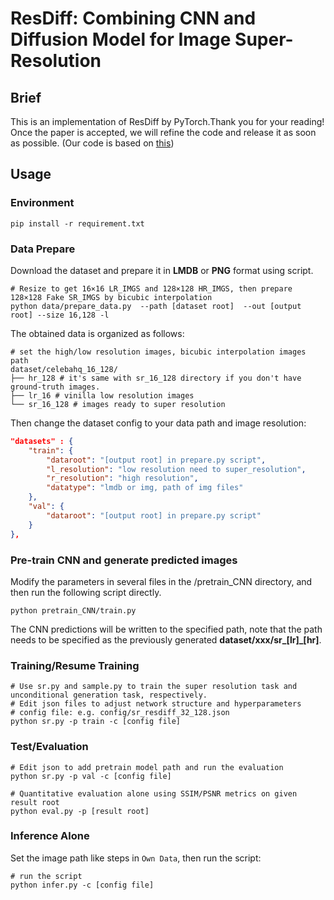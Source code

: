 # ResDiff: Combining CNN and Diffusion Model for Image Super-Resolution

## Brief
This is an implementation of ResDiff by PyTorch.Thank you for your reading!
Once the paper is accepted, we will refine the code and release it as soon as possible.
(Our code is based on [this](https://github.com/Janspiry/Image-Super-Resolution-via-Iterative-Refinement))


## Usage

### Environment
```shell
pip install -r requirement.txt
```

### Data Prepare
Download the dataset and prepare it in **LMDB** or **PNG** format using script.

```shell
# Resize to get 16×16 LR_IMGS and 128×128 HR_IMGS, then prepare 128×128 Fake SR_IMGS by bicubic interpolation
python data/prepare_data.py  --path [dataset root]  --out [output root] --size 16,128 -l
```

The obtained data is organized as follows:
```
# set the high/low resolution images, bicubic interpolation images path 
dataset/celebahq_16_128/
├── hr_128 # it's same with sr_16_128 directory if you don't have ground-truth images.
├── lr_16 # vinilla low resolution images
└── sr_16_128 # images ready to super resolution
```

Then change the dataset config to your data path and image resolution: 

```json
"datasets" : {
    "train": {
        "dataroot": "[output root] in prepare.py script",
        "l_resolution": "low resolution need to super_resolution",
        "r_resolution": "high resolution",
        "datatype": "lmdb or img, path of img files"
    },
    "val": {
        "dataroot": "[output root] in prepare.py script"
    }
},
```

### Pre-train CNN and generate predicted images

Modify the parameters in several files in the /pretrain_CNN directory, and then run the following script directly.

```shell
python pretrain_CNN/train.py
```

The CNN predictions will be written to the specified path, 
note that the path needs to be specified as the previously generated **dataset/xxx/sr_[lr]_[hr]**.

### Training/Resume Training

```shell
# Use sr.py and sample.py to train the super resolution task and unconditional generation task, respectively.
# Edit json files to adjust network structure and hyperparameters
# config file: e.g. config/sr_resdiff_32_128.json
python sr.py -p train -c [config file]
```

### Test/Evaluation

```shell
# Edit json to add pretrain model path and run the evaluation 
python sr.py -p val -c [config file]

# Quantitative evaluation alone using SSIM/PSNR metrics on given result root
python eval.py -p [result root]
```

### Inference Alone

Set the  image path like steps in `Own Data`, then run the script:

```shell
# run the script
python infer.py -c [config file]
```







